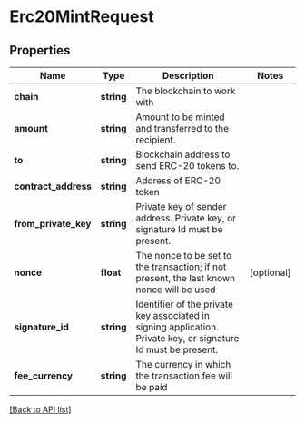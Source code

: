 # Erc20MintRequest

## Properties

Name | Type | Description | Notes
------------ | ------------- | ------------- | -------------
**chain** | **string** | The blockchain to work with |
**amount** | **string** | Amount to be minted and transferred to the recipient. |
**to** | **string** | Blockchain address to send ERC-20 tokens to. |
**contract_address** | **string** | Address of ERC-20 token |
**from_private_key** | **string** | Private key of sender address. Private key, or signature Id must be present. |
**nonce** | **float** | The nonce to be set to the transaction; if not present, the last known nonce will be used | [optional]
**signature_id** | **string** | Identifier of the private key associated in signing application. Private key, or signature Id must be present. |
**fee_currency** | **string** | The currency in which the transaction fee will be paid |

[[Back to API list]](../../README.md#api-endpoints)
